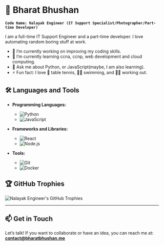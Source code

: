 # 🐼 Bharat Bhushan

**`Code Name: Nalayak Engineer (IT Support Specialist/Photographer/Part-time Developer)`**

I am a full-time IT Support Engineer and a part-time developer. I love automating random boring stuff at work.

- 🔭 I’m currently working on improving my coding skills.
- 🌱 I’m currently learning ccna, ccnp, web development and cloud computing.
- 💬 Ask me about Python, or JavaScript(maybe, I am also learning).
- ⚡ Fun fact: I love 🏓 table tennis, 🏊‍♂️ swimming, and 🏋️‍♂️ working out.



## 🛠️ Languages and Tools

- **Programming Languages:** 
  - ![Python](https://img.shields.io/badge/Python-3776AB?style=for-the-badge&logo=python&logoColor=white)
  - ![JavaScript](https://img.shields.io/badge/JavaScript-F7DF1E?style=for-the-badge&logo=javascript&logoColor=black)

- **Frameworks and Libraries:** 
  - ![React](https://img.shields.io/badge/React-20232A?style=for-the-badge&logo=react&logoColor=61DAFB)
  - ![Node.js](https://img.shields.io/badge/Node.js-339933?style=for-the-badge&logo=nodedotjs&logoColor=white)

- **Tools:** 
  - ![Git](https://img.shields.io/badge/Git-F05032?style=for-the-badge&logo=git&logoColor=white)
  - ![Docker](https://img.shields.io/badge/Docker-2496ED?style=for-the-badge&logo=docker&logoColor=white)

<!---
## 📈 GitHub Stats

![Nalayak Engineer's GitHub Stats](https://github-readme-stats.vercel.app/api?username=nalayakengineer&show_icons=true&theme=radical)
--->

## 🏆 GitHub Trophies

![Nalayak Engineer's GitHub Trophies](https://github-profile-trophy.vercel.app/?username=nalayakengineer&theme=radical)


---

## 📫 Get in Touch
Let’s talk! If you want to collaborate or have an idea, you can reach me at:
**contact@bharatbhushan.me**

<!---
nalayakengineer/nalayakengineer is a ✨ special ✨ repository because its `README.md` (this file) appears on your GitHub profile.
You can click the Preview link to take a look at your changes.
--->
